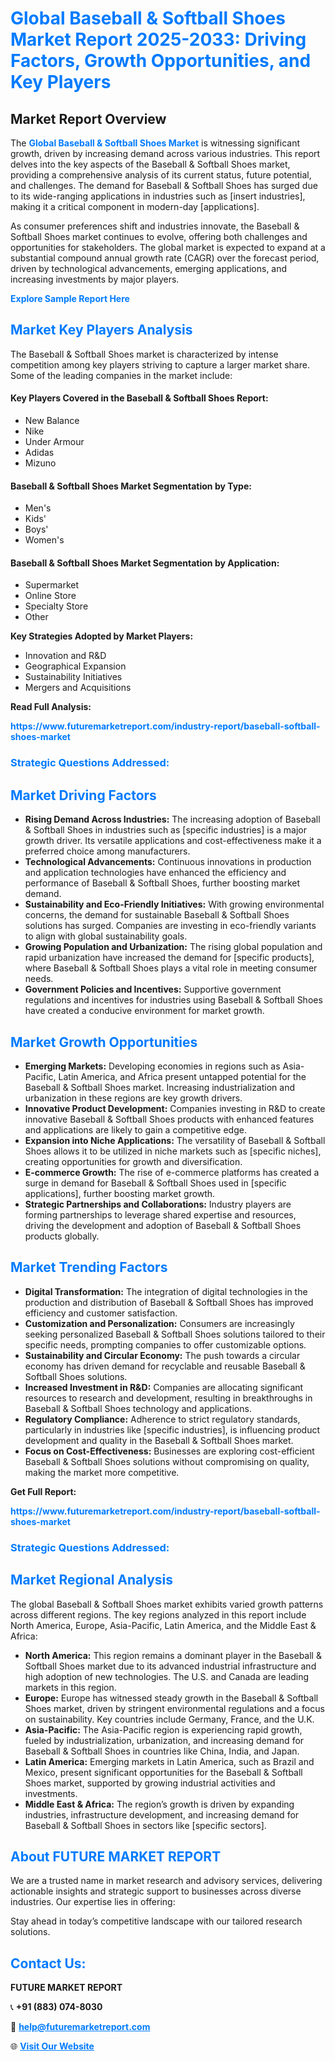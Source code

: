 <h1 style="color: #007BFF;">Global Baseball & Softball Shoes Market Report 2025-2033: Driving Factors, Growth Opportunities, and Key Players</h1>

<section id="overview">
<h2>Market Report Overview</h2>
<p>The <a href="https://www.futuremarketreport.com/industry-report/baseball-softball-shoes-market" style="color: #007BFF; text-decoration: none;"><strong>Global Baseball & Softball Shoes Market</strong></a> is witnessing significant growth, driven by increasing demand across various industries. This report delves into the key aspects of the Baseball & Softball Shoes market, providing a comprehensive analysis of its current status, future potential, and challenges. The demand for Baseball & Softball Shoes has surged due to its wide-ranging applications in industries such as [insert industries], making it a critical component in modern-day [applications].</p>
<p>As consumer preferences shift and industries innovate, the Baseball & Softball Shoes market continues to evolve, offering both challenges and opportunities for stakeholders. The global market is expected to expand at a substantial compound annual growth rate (CAGR) over the forecast period, driven by technological advancements, emerging applications, and increasing investments by major players.</p>
</section>

<section id="overview">
<p><a href="https://www.futuremarketreport.com/request-sample/reportId=83678" style="color: #007BFF; text-decoration: none;"><strong>Explore Sample Report Here</strong></a></p>
</section>

<section id="key-players">
<h2 style="color: #007BFF;">Market Key Players Analysis</h2>
<p>The Baseball & Softball Shoes market is characterized by intense competition among key players striving to capture a larger market share. Some of the leading companies in the market include:</p>
<h4>Key Players Covered in the Baseball & Softball Shoes Report:</h4>
<ul><li>New Balance</li><li>Nike</li><li>Under Armour</li><li>Adidas</li><li>Mizuno</li></ul>
<h4>Baseball & Softball Shoes Market Segmentation by Type:</h4>
<ul><li>Men&#039;s</li><li>Kids&#039;</li><li>Boys&#039;</li><li>Women&#039;s</li></ul>

<h4>Baseball & Softball Shoes Market Segmentation by Application:</h4>
<ul><li>Supermarket</li><li>Online Store</li><li>Specialty Store</li><li>Other</li></ul>
<p><strong>Key Strategies Adopted by Market Players:</strong></p>
<ul>
<li>Innovation and R&D</li>
<li>Geographical Expansion</li>
<li>Sustainability Initiatives</li>
<li>Mergers and Acquisitions</li>
</ul>
</section>

<section>
<p><strong>Read Full Analysis: </strong></p><a href="https://www.futuremarketreport.com/industry-report/baseball-softball-shoes-market" style="color: #007BFF; text-decoration: none;"><strong>https://www.futuremarketreport.com/industry-report/baseball-softball-shoes-market</strong></a>
<h3 style="color: #007BFF;">Strategic Questions Addressed:</h3>
</section>

<section id="driving-factors">
<h2 style="color: #007BFF;">Market Driving Factors</h2>
<ul>
<li><strong>Rising Demand Across Industries:</strong> The increasing adoption of Baseball & Softball Shoes in industries such as [specific industries] is a major growth driver. Its versatile applications and cost-effectiveness make it a preferred choice among manufacturers.</li>
<li><strong>Technological Advancements:</strong> Continuous innovations in production and application technologies have enhanced the efficiency and performance of Baseball & Softball Shoes, further boosting market demand.</li>
<li><strong>Sustainability and Eco-Friendly Initiatives:</strong> With growing environmental concerns, the demand for sustainable Baseball & Softball Shoes solutions has surged. Companies are investing in eco-friendly variants to align with global sustainability goals.</li>
<li><strong>Growing Population and Urbanization:</strong> The rising global population and rapid urbanization have increased the demand for [specific products], where Baseball & Softball Shoes plays a vital role in meeting consumer needs.</li>
<li><strong>Government Policies and Incentives:</strong> Supportive government regulations and incentives for industries using Baseball & Softball Shoes have created a conducive environment for market growth.</li>
</ul>
</section>

<section id="growth-opportunities">
<h2 style="color: #007BFF;">Market Growth Opportunities</h2>
<ul>
<li><strong>Emerging Markets:</strong> Developing economies in regions such as Asia-Pacific, Latin America, and Africa present untapped potential for the Baseball & Softball Shoes market. Increasing industrialization and urbanization in these regions are key growth drivers.</li>
<li><strong>Innovative Product Development:</strong> Companies investing in R&D to create innovative Baseball & Softball Shoes products with enhanced features and applications are likely to gain a competitive edge.</li>
<li><strong>Expansion into Niche Applications:</strong> The versatility of Baseball & Softball Shoes allows it to be utilized in niche markets such as [specific niches], creating opportunities for growth and diversification.</li>
<li><strong>E-commerce Growth:</strong> The rise of e-commerce platforms has created a surge in demand for Baseball & Softball Shoes used in [specific applications], further boosting market growth.</li>
<li><strong>Strategic Partnerships and Collaborations:</strong> Industry players are forming partnerships to leverage shared expertise and resources, driving the development and adoption of Baseball & Softball Shoes products globally.</li>
</ul>
</section>

<section id="trending-factors">
<h2 style="color: #007BFF;">Market Trending Factors</h2>
<ul>
<li><strong>Digital Transformation:</strong> The integration of digital technologies in the production and distribution of Baseball & Softball Shoes has improved efficiency and customer satisfaction.</li>
<li><strong>Customization and Personalization:</strong> Consumers are increasingly seeking personalized Baseball & Softball Shoes solutions tailored to their specific needs, prompting companies to offer customizable options.</li>
<li><strong>Sustainability and Circular Economy:</strong> The push towards a circular economy has driven demand for recyclable and reusable Baseball & Softball Shoes solutions.</li>
<li><strong>Increased Investment in R&D:</strong> Companies are allocating significant resources to research and development, resulting in breakthroughs in Baseball & Softball Shoes technology and applications.</li>
<li><strong>Regulatory Compliance:</strong> Adherence to strict regulatory standards, particularly in industries like [specific industries], is influencing product development and quality in the Baseball & Softball Shoes market.</li>
<li><strong>Focus on Cost-Effectiveness:</strong> Businesses are exploring cost-efficient Baseball & Softball Shoes solutions without compromising on quality, making the market more competitive.</li>
</ul>
</section>

<section>
<p><strong>Get Full Report: </strong></p><a href="https://www.futuremarketreport.com/industry-report/baseball-softball-shoes-market" style="color: #007BFF; text-decoration: none;"><strong>https://www.futuremarketreport.com/industry-report/baseball-softball-shoes-market</strong></a>
<h3 style="color: #007BFF;">Strategic Questions Addressed:</h3>
</section>


<section id="regional-analysis">
<h2 style="color: #007BFF;">Market Regional Analysis</h2>
<p>The global Baseball & Softball Shoes market exhibits varied growth patterns across different regions. The key regions analyzed in this report include North America, Europe, Asia-Pacific, Latin America, and the Middle East & Africa:</p>
<ul>
<li><strong>North America:</strong> This region remains a dominant player in the Baseball & Softball Shoes market due to its advanced industrial infrastructure and high adoption of new technologies. The U.S. and Canada are leading markets in this region.</li>
<li><strong>Europe:</strong> Europe has witnessed steady growth in the Baseball & Softball Shoes market, driven by stringent environmental regulations and a focus on sustainability. Key countries include Germany, France, and the U.K.</li>
<li><strong>Asia-Pacific:</strong> The Asia-Pacific region is experiencing rapid growth, fueled by industrialization, urbanization, and increasing demand for Baseball & Softball Shoes in countries like China, India, and Japan.</li>
<li><strong>Latin America:</strong> Emerging markets in Latin America, such as Brazil and Mexico, present significant opportunities for the Baseball & Softball Shoes market, supported by growing industrial activities and investments.</li>
<li><strong>Middle East & Africa:</strong> The region’s growth is driven by expanding industries, infrastructure development, and increasing demand for Baseball & Softball Shoes in sectors like [specific sectors].</li>
</ul>
</section>

<footer>
<h2 style="color: #007BFF;">About FUTURE MARKET REPORT</h2>
<p>We are a trusted name in market research and advisory services, delivering actionable insights and strategic support to businesses across diverse industries. Our expertise lies in offering:</p>

<p>Stay ahead in today’s competitive landscape with our tailored research solutions.</p>

<h2 style="color: #007BFF;">Contact Us:</h2>
<p><strong>FUTURE MARKET REPORT</strong></p>
<p>📞 <strong>+91 (883) 074-8030</strong></p>
<p>📧 <strong><a href="mailto:help@futuremarketreport.com" style="color: #007BFF;">help@futuremarketreport.com</a></strong></p>
<p>🌐 <strong><a href="https://www.futuremarketreport.com/" style="color: #007BFF;">Visit Our Website</a></strong></p>
</footer>